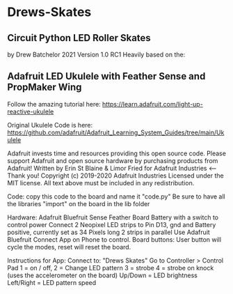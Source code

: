 # Drews-Skates

## Circuit Python LED Roller Skates 
by Drew Batchelor 2021 
Version 1.0 RC1
Heavily based on the: 

## Adafruit LED Ukulele with Feather Sense and PropMaker Wing
Follow the amazing tutorial here:
https://learn.adafruit.com/light-up-reactive-ukulele

Original Ukulele Code is here:
https://github.com/adafruit/Adafruit_Learning_System_Guides/tree/main/Ukulele

Adafruit invests time and resources providing this open source code.
Please support Adafruit and open source hardware by purchasing
products from Adafruit!
Written by Erin St Blaine & Limor Fried for Adafruit Industries <--Thank you!
Copyright (c) 2019-2020 Adafruit Industries
Licensed under the MIT license.
All text above must be included in any redistribution.

Code:
copy this code to the board and name it "code.py"
Be sure to have all the libraries "import" on the board in the lib folder 

Hardware:
Adafruit Bluefruit Sense Feather Board
Battery with a switch to control power
Connect 2 Neopixel LED strips to Pin D13, gnd and Battery positive, currently set as 34 Pixels long 2 strips in parallel
Use Adafruit Bluefruit Connect App on Phone to control.
Board buttons: User button will cycle the modes, reset will reset the board. 

Instructions for App:
Connect to: "Drews Skates"
Go to Controller > Control Pad
1 = on / off, 
2 = Change LED pattern 
3 = strobe 
4 = strobe on knock (uses the accelerometer on the board)
Up/Down = LED brightness
Left/Right = LED pattern speed
